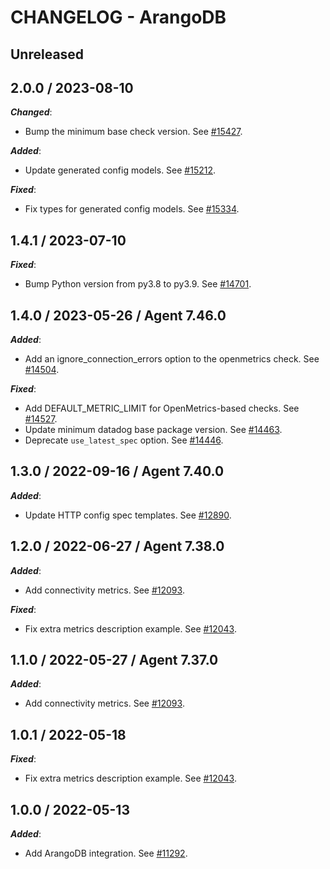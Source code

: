 # CHANGELOG - ArangoDB

## Unreleased

## 2.0.0 / 2023-08-10

***Changed***:

* Bump the minimum base check version. See [#15427](https://github.com/DataDog/integrations-core/pull/15427).

***Added***:

* Update generated config models. See [#15212](https://github.com/DataDog/integrations-core/pull/15212).

***Fixed***:

* Fix types for generated config models. See [#15334](https://github.com/DataDog/integrations-core/pull/15334).

## 1.4.1 / 2023-07-10

***Fixed***:

* Bump Python version from py3.8 to py3.9. See [#14701](https://github.com/DataDog/integrations-core/pull/14701).

## 1.4.0 / 2023-05-26 / Agent 7.46.0

***Added***:

* Add an ignore_connection_errors option to the openmetrics check. See [#14504](https://github.com/DataDog/integrations-core/pull/14504).

***Fixed***:

* Add DEFAULT_METRIC_LIMIT for OpenMetrics-based checks. See [#14527](https://github.com/DataDog/integrations-core/pull/14527).
* Update minimum datadog base package version. See [#14463](https://github.com/DataDog/integrations-core/pull/14463).
* Deprecate `use_latest_spec` option. See [#14446](https://github.com/DataDog/integrations-core/pull/14446).

## 1.3.0 / 2022-09-16 / Agent 7.40.0

***Added***:

* Update HTTP config spec templates. See [#12890](https://github.com/DataDog/integrations-core/pull/12890).

## 1.2.0 / 2022-06-27 / Agent 7.38.0

***Added***:

* Add connectivity metrics. See [#12093](https://github.com/DataDog/integrations-core/pull/12093).

***Fixed***:

* Fix extra metrics description example. See [#12043](https://github.com/DataDog/integrations-core/pull/12043).

## 1.1.0 / 2022-05-27 / Agent 7.37.0

***Added***:

* Add connectivity metrics. See [#12093](https://github.com/DataDog/integrations-core/pull/12093).

## 1.0.1 / 2022-05-18

***Fixed***:

* Fix extra metrics description example. See [#12043](https://github.com/DataDog/integrations-core/pull/12043).

## 1.0.0 / 2022-05-13

***Added***:

* Add ArangoDB integration. See [#11292](https://github.com/DataDog/integrations-core/pull/11292).
